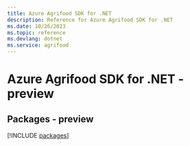 ```yaml
---
title: Azure Agrifood SDK for .NET
description: Reference for Azure Agrifood SDK for .NET
ms.date: 10/26/2023
ms.topic: reference
ms.devlang: dotnet
ms.service: agrifood
---
```

# Azure Agrifood SDK for .NET - preview
## Packages - preview
[!INCLUDE [packages](agrifood-index.md)]